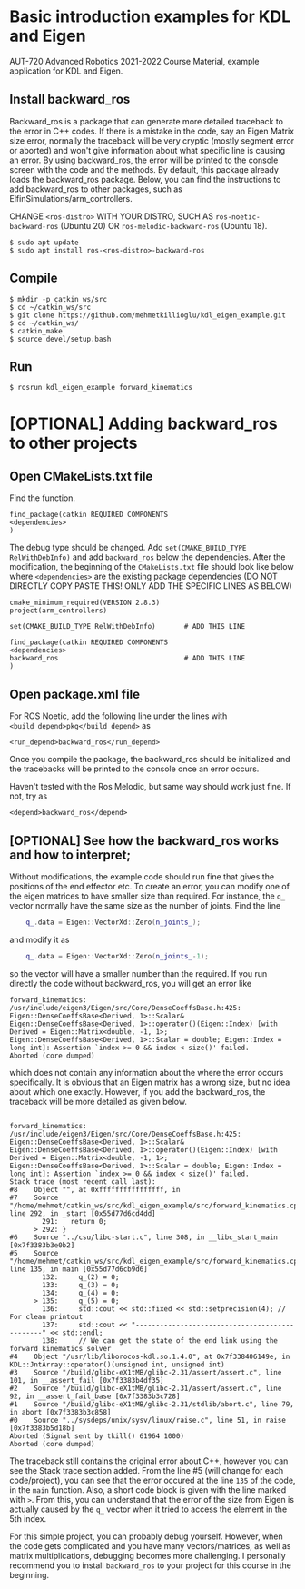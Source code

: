 # Basic introduction examples for KDL and Eigen

AUT-720 Advanced Robotics 2021-2022 Course Material, example application for KDL and Eigen.

## Install backward_ros
Backward_ros is a package that can generate more detailed traceback to the error in C++ codes. If there is a mistake in the code, say an Eigen Matrix size error, normally the traceback will be very cryptic (mostly segment error or aborted) and won't give information about what specific line is causing an error. By using backward_ros, the error will be printed to the console screen with the code and the methods. By default, this package already loads the backward_ros package. Below, you can find the instructions to add backward_ros to other packages, such as ElfinSimulations/arm_controllers.

CHANGE `<ros-distro>` WITH YOUR DISTRO, SUCH AS `ros-noetic-backward-ros` (Ubuntu 20) OR `ros-melodic-backward-ros` (Ubuntu 18).

    $ sudo apt update
    $ sudo apt install ros-<ros-distro>-backward-ros

## Compile

    $ mkdir -p catkin_ws/src
    $ cd ~/catkin_ws/src
    $ git clone https://github.com/mehmetkillioglu/kdl_eigen_example.git
    $ cd ~/catkin_ws/
    $ catkin_make
    $ source devel/setup.bash

## Run

    $ rosrun kdl_eigen_example forward_kinematics



# [OPTIONAL] Adding backward_ros to other projects 

## Open CMakeLists.txt file

Find the  function. 

```
find_package(catkin REQUIRED COMPONENTS
<dependencies>
)
```

The debug type should be changed. Add `set(CMAKE_BUILD_TYPE RelWithDebInfo)` and add `backward_ros` below the dependencies. After the modification, the beginning of the `CMakeLists.txt` file should look like below where `<dependencies>` are the existing package dependencies (DO NOT DIRECTLY COPY PASTE THIS! ONLY ADD THE SPECIFIC LINES AS BELOW)

```
cmake_minimum_required(VERSION 2.8.3)
project(arm_controllers)

set(CMAKE_BUILD_TYPE RelWithDebInfo)       # ADD THIS LINE

find_package(catkin REQUIRED COMPONENTS
<dependencies>
backward_ros                               # ADD THIS LINE
)

```


## Open package.xml file

For ROS Noetic, add the following line under the lines with `<build_depend>pkg</build_depend>` as

```
<run_depend>backward_ros</run_depend>
```
Once you compile the package, the backward_ros should be initialized and the tracebacks will be printed to the console once an error occurs.

Haven't tested with the Ros Melodic, but same way should work just fine. If not, try as

```
<depend>backward_ros</depend>
```

## [OPTIONAL] See how the backward_ros works and how to interpret;

Without modifications, the example code should run fine that gives the positions of the end effector etc. To create an error, you can modify one of the eigen matrices to have smaller size than required. For instance, the `q_` vector normally have the same size as the number of joints. Find the line

```cpp
	q_.data = Eigen::VectorXd::Zero(n_joints_);
```
and modify it as 

```cpp
	q_.data = Eigen::VectorXd::Zero(n_joints_-1);
```

so the vector will have a smaller number than the required. If you run directly the code without backward_ros, you will get an error like 

```
forward_kinematics: /usr/include/eigen3/Eigen/src/Core/DenseCoeffsBase.h:425: Eigen::DenseCoeffsBase<Derived, 1>::Scalar& Eigen::DenseCoeffsBase<Derived, 1>::operator()(Eigen::Index) [with Derived = Eigen::Matrix<double, -1, 1>; Eigen::DenseCoeffsBase<Derived, 1>::Scalar = double; Eigen::Index = long int]: Assertion `index >= 0 && index < size()' failed.
Aborted (core dumped)

```

which does not contain any information about the where the error occurs specifically. It is obvious that an Eigen matrix has a wrong size, but no idea about which one exactly. However, if you add the backward_ros, the traceback will be more detailed as given below.

```

forward_kinematics: /usr/include/eigen3/Eigen/src/Core/DenseCoeffsBase.h:425: Eigen::DenseCoeffsBase<Derived, 1>::Scalar& Eigen::DenseCoeffsBase<Derived, 1>::operator()(Eigen::Index) [with Derived = Eigen::Matrix<double, -1, 1>; Eigen::DenseCoeffsBase<Derived, 1>::Scalar = double; Eigen::Index = long int]: Assertion `index >= 0 && index < size()' failed.
Stack trace (most recent call last):
#8    Object "", at 0xffffffffffffffff, in 
#7    Source "/home/mehmet/catkin_ws/src/kdl_eigen_example/src/forward_kinematics.cpp", line 292, in _start [0x55d77d6cd4dd]
        291:   return 0;
      > 292: }
#6    Source "../csu/libc-start.c", line 308, in __libc_start_main [0x7f3383b3e0b2]
#5    Source "/home/mehmet/catkin_ws/src/kdl_eigen_example/src/forward_kinematics.cpp", line 135, in main [0x55d77d6cb9d6]
        132:     q_(2) = 0;
        133:     q_(3) = 0;
        134:     q_(4) = 0;
      > 135:     q_(5) = 0;
        136:     std::cout << std::fixed << std::setprecision(4); // For clean printout
        137:     std::cout << "-----------------------------------------------" << std::endl;
        138:     // We can get the state of the end link using the forward kinematics solver
#4    Object "/usr/lib/liborocos-kdl.so.1.4.0", at 0x7f338406149e, in KDL::JntArray::operator()(unsigned int, unsigned int)
#3    Source "/build/glibc-eX1tMB/glibc-2.31/assert/assert.c", line 101, in __assert_fail [0x7f3383b4df35]
#2    Source "/build/glibc-eX1tMB/glibc-2.31/assert/assert.c", line 92, in __assert_fail_base [0x7f3383b3c728]
#1    Source "/build/glibc-eX1tMB/glibc-2.31/stdlib/abort.c", line 79, in abort [0x7f3383b3c858]
#0    Source "../sysdeps/unix/sysv/linux/raise.c", line 51, in raise [0x7f3383b5d18b]
Aborted (Signal sent by tkill() 61964 1000)
Aborted (core dumped)

```
The traceback still contains the original error about C++, however you can see the Stack trace section added. From the line #5 (will change for each code/project), you can see that the error occured at the line `135` of the code, in the `main` function. Also, a short code block is given with the line marked with `>`. From this, you can understand that the error of the size from Eigen is actually caused by the `q_` vector when it tried to access the element in the 5th index. 

For this simple project, you can probably debug yourself. However, when the code gets complicated and you have many vectors/matrices, as well as matrix multiplications, debugging becomes more challenging. I personally recommend you to install `backward_ros` to your project for this course in the beginning.
